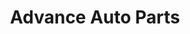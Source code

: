 ---
title: "Advance Auto Parts"
url: /thornton/advance-auto-parts-east-104th-avenue/
shop: car parts
---